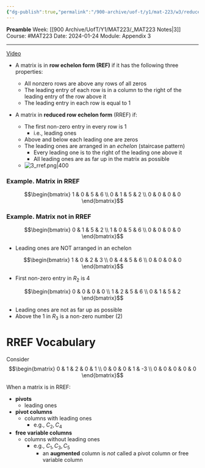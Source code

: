 ```yaml
---
{"dg-publish":true,"permalink":"/900-archive/uof-t/y1/mat-223/w3/reduced-row-echelon/","created":"2024-01-24T12:12:46.865-08:00","updated":"2024-01-28T11:58:49.307-08:00"}
---
```


**Preamble**
Week: [[900 Archive/UofT/Y1/MAT223/_MAT223 Notes\|3]]
Course: #MAT223
Date: 2024-01-24
Module: Appendix 3

---

[Video](https://www.youtube.com/watch?v=7bxGuzUMYsY)

- A matrix is in **row echelon form (REF)** if it has the following three properties:
	- All nonzero rows are above any rows of all zeros
	- The leading entry of each row is in a column to the right of the leading entry of the row above it
	- The leading entry in each row is equal to 1


- A matrix in **reduced row echelon form** (RREF) if:
	- The first non-zero entry in every row is 1
		- i.e., leading ones
	- Above and below each leading one are zeros
	- The leading ones are arranged in an *echelon* (staircase pattern)
		- Every leading one is to the right of the leading one above it
		- All leading ones are as far up in the matrix as possible
	- ![3_rref.png|400](/img/user/900%20Archive/UofT/Y1/Files/MAT223/3_rref.png)

### Example. Matrix in RREF

$$\begin{bmatrix} 
1  & 0 & 5 & 6 \\ 
0 & 1 & 5 & 2  \\ 
0 & 0 & 0 & 0
 \end{bmatrix}$$
### Example. Matrix not in RREF

$$\begin{bmatrix} 
0 & 1 & 5 & 2  \\ 
1 & 0 & 5 & 6  \\ 
0 & 0 & 0 & 0
 \end{bmatrix}$$
 - Leading ones are NOT arranged in an echelon

$$\begin{bmatrix} 
1 & 0 & 2 & 3  \\ 
0 & 4 & 5 & 6  \\
0 & 0 & 0 & 0
 \end{bmatrix}$$
 - First non-zero entry in $R_{2}$ is 4

$$\begin{bmatrix} 
0 & 0 & 0 & 0 \\
1 & 2 & 5 & 6  \\ 
0 & 1 & 5 & 2
 \end{bmatrix}$$
 - Leading ones are not as far up as possible
 - Above the 1 in $R_{3}$ is a non-zero number (2)

# RREF Vocabulary

Consider 
$$\begin{bmatrix} 0 & 1 & 2 & 0 & 1 \\ 0 & 0 & 0 & 1 & -3 \\ 0 & 0 & 0 & 0 & 0 \end{bmatrix}$$

When a matrix is in RREF:

- **pivots**
	- leading ones
- **pivot columns**
	- columns with leading ones
		- e.g., $C_{2}, C_{4}$
- **free variable columns**
	- columns without leading ones
		- e.g., $C_{1}, C_{3}, C_{5}$
			- an **augmented** column is *not* called a pivot column or free variable column


